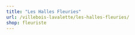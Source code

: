 ```yaml
---
title: "Les Halles Fleuries"
url: /villebois-lavalette/les-halles-fleuries/
shop: fleuriste
---
```

